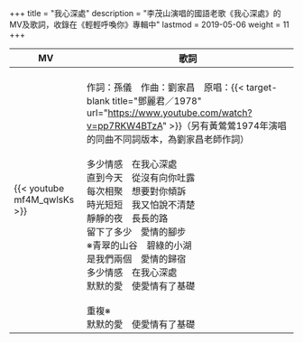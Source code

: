 +++
title = "我心深處"
description = "李茂山演唱的國語老歌《我心深處》的MV及歌詞，收錄在《輕輕呼喚你》專輯中"
lastmod = 2019-05-06
weight = 11
+++

MV  | 歌詞  
--------------|-------
{{< youtube mf4M_qwlsKs >}}|<br/>作詞：孫儀　作曲：劉家昌　原唱：{{< target-blank title="鄧麗君／1978" url="https://www.youtube.com/watch?v=pp7RKW4BTzA" >}}（另有黃鶯鶯1974年演唱的同曲不同詞版本，為劉家昌老師作詞）<br/><br/>多少情感　在我心深處<br/>直到今天　從沒有向你吐露<br/>每次相聚　想要對你傾訴<br/>時光短短　我又怕說不清楚<br/>靜靜的夜　長長的路<br/>留下了多少　愛情的腳步<br/>※青翠的山谷　碧綠的小湖<br/>是我們兩個　愛情的歸宿<br/>多少情感　在我心深處<br/>默默的愛　使愛情有了基礎<br/><br/>重複※<br/>默默的愛　使愛情有了基礎